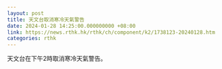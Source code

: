 ```yaml
---
layout: post
title: 天文台取消寒冷天氣警告
date: 2024-01-28 14:25:00.000000000 +08:00
link: https://news.rthk.hk/rthk/ch/component/k2/1738123-20240128.htm
categories: rthk
---
```


天文台在下午2時取消寒冷天氣警告。
